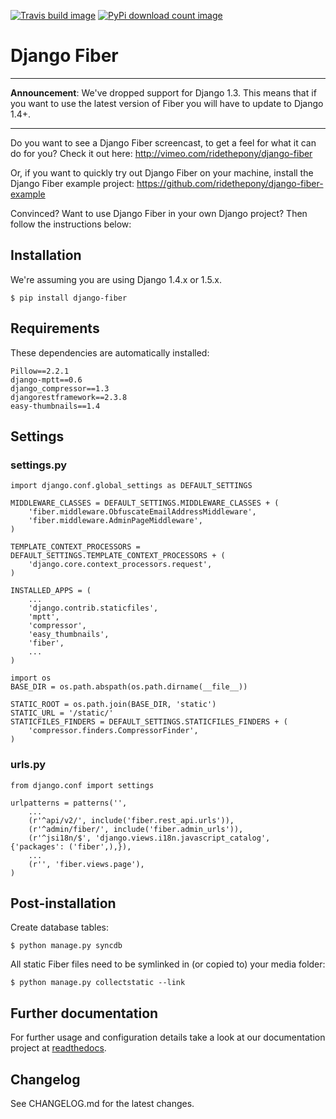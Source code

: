 [![Travis build image][travis-build-image]][travis]
[![PyPi download count image][pypi-image]][pypi]

[travis]: http://travis-ci.org/#!/leukeleu/django-fiber-multilingual
[travis-build-image]: https://secure.travis-ci.org/leukeleu/django-fiber-multilingual.png

[pypi]: https://pypi.python.org/pypi/django-fiber/
[pypi-image]: https://pypip.in/d/django-fiber/badge.png

# Django Fiber

---

**Announcement**: We've dropped support for Django 1.3. This means that if you want to use the latest
version of Fiber you will have to update to Django 1.4+.

---

Do you want to see a Django Fiber screencast, to get a feel for what it can do for you? Check it out here:
http://vimeo.com/ridethepony/django-fiber

Or, if you want to quickly try out Django Fiber on your machine, install the Django Fiber example project:
https://github.com/ridethepony/django-fiber-example

Convinced? Want to use Django Fiber in your own Django project? Then follow the instructions below:


## Installation

We're assuming you are using Django 1.4.x or 1.5.x.

    $ pip install django-fiber


## Requirements

These dependencies are automatically installed:

    Pillow==2.2.1
    django-mptt==0.6
    django_compressor==1.3
    djangorestframework==2.3.8
    easy-thumbnails==1.4


## Settings

### settings.py

    import django.conf.global_settings as DEFAULT_SETTINGS

    MIDDLEWARE_CLASSES = DEFAULT_SETTINGS.MIDDLEWARE_CLASSES + (
        'fiber.middleware.ObfuscateEmailAddressMiddleware',
        'fiber.middleware.AdminPageMiddleware',
    )

    TEMPLATE_CONTEXT_PROCESSORS = DEFAULT_SETTINGS.TEMPLATE_CONTEXT_PROCESSORS + (
        'django.core.context_processors.request',
    )

    INSTALLED_APPS = (
        ...
        'django.contrib.staticfiles',
        'mptt',
        'compressor',
        'easy_thumbnails',
        'fiber',
        ...
    )

    import os
    BASE_DIR = os.path.abspath(os.path.dirname(__file__))

    STATIC_ROOT = os.path.join(BASE_DIR, 'static')
    STATIC_URL = '/static/'
    STATICFILES_FINDERS = DEFAULT_SETTINGS.STATICFILES_FINDERS + (
        'compressor.finders.CompressorFinder',
    )

### urls.py

    from django.conf import settings

    urlpatterns = patterns('',
        ...
        (r'^api/v2/', include('fiber.rest_api.urls')),
        (r'^admin/fiber/', include('fiber.admin_urls')),
        (r'^jsi18n/$', 'django.views.i18n.javascript_catalog', {'packages': ('fiber',),}),
        ...
        (r'', 'fiber.views.page'),
    )


## Post-installation

Create database tables:

    $ python manage.py syncdb

All static Fiber files need to be symlinked in (or copied to) your media folder:

    $ python manage.py collectstatic --link


## Further documentation
For further usage and configuration details take a look at our documentation project at [readthedocs](https://django-fiber.readthedocs.org/).

## Changelog
See CHANGELOG.md for the latest changes.

[changelog]: CHANGELOG.md
